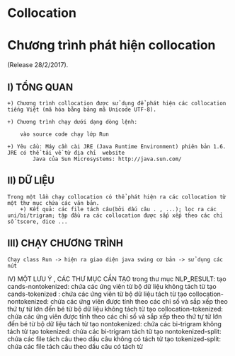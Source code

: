 # Collocation


Chương trình phát hiện collocation
================================================

(Release 28/2/2017).


I) TỔNG QUAN
-------------

	+) Chương trình collocation được sử dụng để phát hiện các collocation tiếng Việt (mã hóa bằng bảng mã Unicode UTF-8).
	
	+) Chương trình chạy dưới dạng dòng lệnh:
	 
		vào source code chạy lớp Run
		
	+) Yêu cầu: Máy cần cài JRE (Java Runtime Environment) phiên bản 1.6. JRE có thể tải về từ địa chỉ  website 
			Java của Sun Microsystems: http://java.sun.com/
	
II) DỮ LIỆU
------------

	Trong một lần chạy collocation có thể phát hiện ra các collocation từ một thư mục chứa các văn bản. 
		+) Kết quả: các file tách câu(bởi dấu câu . , ...); lọc ra các uni/bi/trigram; tập đầu ra các collocation được sắp xếp theo các chỉ số tscore, dice ...  
		  
		
III) CHẠY CHƯƠNG TRÌNH
-----------------------
			
	Chạy class Run -> hiện ra giao diện java swing cơ bản -> sử dụng các nút

IV) MỘT LƯU Ý , CÁC THƯ MỤC CẦN TẠO
	trong thư mục NLP_RESULT:
		tạo cands-nontokenized: chứa các ứng viên từ bộ dữ liệu không tách từ
		tạo cands-tokenized : chứa các ứng viên từ bộ dữ liệu tách từ
		tạo collocation-nontokenized: chứa các ứng viên được tính theo các chỉ số và sắp xếp theo thứ tự từ lớn đến bé từ bộ dữ liệu không tách từ
		tạo collocation-tokenized: chứa các ứng viên được tính theo các chỉ số và sắp xếp theo thứ tự từ lớn đến bé từ bộ dữ liệu tách từ
		tạo nontokenized: chứa các bi-trigram không tách từ
		tạo tokenized: chứa các bi-trigram tách từ
		tạo nontokenized-split: chứa các file tách câu theo dấu câu không có tách từ
		tạo tokenized-split: chứa các file tách câu theo dấu câu có tách từ

